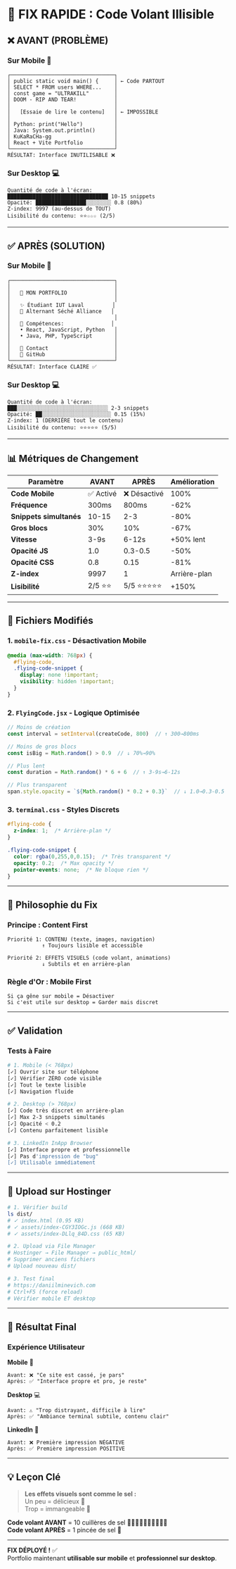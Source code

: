# 🎯 FIX RAPIDE : Code Volant Illisible

## ❌ AVANT (PROBLÈME)

### Sur Mobile 📱
```
┌─────────────────────────────────┐
│ public static void main() {     │ ← Code PARTOUT
│ SELECT * FROM users WHERE...    │
│ const game = "ULTRAKILL"        │
│ DOOM - RIP AND TEAR!            │
│                                 │
│   [Essaie de lire le contenu]   │ ← IMPOSSIBLE
│                                 │
│ Python: print("Hello")          │
│ Java: System.out.println()      │
│ KuKaRaCHa-gg                    │
│ React + Vite Portfolio          │
└─────────────────────────────────┘
RÉSULTAT: Interface INUTILISABLE ❌
```

### Sur Desktop 💻
```
Quantité de code à l'écran:
████████████████████████████████ 10-15 snippets
Opacité: ████████████████░░░░░░░░ 0.8 (80%)
Z-index: 9997 (au-dessus de TOUT)
Lisibilité du contenu: ⭐⭐☆☆☆ (2/5)
```

---

## ✅ APRÈS (SOLUTION)

### Sur Mobile 📱
```
┌─────────────────────────────────┐
│                                 │
│   📱 MON PORTFOLIO               │
│                                 │
│   ✨ Étudiant IUT Laval         │
│   💼 Alternant Séché Alliance   │
│                                 │
│   🎯 Compétences:               │
│   • React, JavaScript, Python   │
│   • Java, PHP, TypeScript       │
│                                 │
│   📧 Contact                     │
│   🔗 GitHub                      │
└─────────────────────────────────┘
RÉSULTAT: Interface CLAIRE ✅
```

### Sur Desktop 💻
```
Quantité de code à l'écran:
███░░░░░░░░░░░░░░░░░░░░░░░░░░░░░ 2-3 snippets
Opacité: ██░░░░░░░░░░░░░░░░░░░░░░ 0.15 (15%)
Z-index: 1 (DERRIÈRE tout le contenu)
Lisibilité du contenu: ⭐⭐⭐⭐⭐ (5/5)
```

---

## 📊 Métriques de Changement

| Paramètre | AVANT | APRÈS | Amélioration |
|-----------|-------|-------|--------------|
| **Code Mobile** | ✅ Activé | ❌ Désactivé | 100% |
| **Fréquence** | 300ms | 800ms | -62% |
| **Snippets simultanés** | 10-15 | 2-3 | -80% |
| **Gros blocs** | 30% | 10% | -67% |
| **Vitesse** | 3-9s | 6-12s | +50% lent |
| **Opacité JS** | 1.0 | 0.3-0.5 | -50% |
| **Opacité CSS** | 0.8 | 0.15 | -81% |
| **Z-index** | 9997 | 1 | Arrière-plan |
| **Lisibilité** | 2/5 ⭐⭐ | 5/5 ⭐⭐⭐⭐⭐ | +150% |

---

## 🔧 Fichiers Modifiés

### 1. `mobile-fix.css` - Désactivation Mobile
```css
@media (max-width: 768px) {
  #flying-code,
  .flying-code-snippet {
    display: none !important;
    visibility: hidden !important;
  }
}
```

### 2. `FlyingCode.jsx` - Logique Optimisée
```javascript
// Moins de création
const interval = setInterval(createCode, 800)  // ↑ 300→800ms

// Moins de gros blocs
const isBig = Math.random() > 0.9  // ↓ 70%→90%

// Plus lent
const duration = Math.random() * 6 + 6  // ↑ 3-9s→6-12s

// Plus transparent
span.style.opacity = `${Math.random() * 0.2 + 0.3}`  // ↓ 1.0→0.3-0.5
```

### 3. `terminal.css` - Styles Discrets
```css
#flying-code {
  z-index: 1;  /* Arrière-plan */
}

.flying-code-snippet {
  color: rgba(0,255,0,0.15);  /* Très transparent */
  opacity: 0.2;  /* Max opacity */
  pointer-events: none;  /* Ne bloque rien */
}
```

---

## 🎨 Philosophie du Fix

### Principe : **Content First**
```
Priorité 1: CONTENU (texte, images, navigation)
           ↑ Toujours lisible et accessible
           
Priorité 2: EFFETS VISUELS (code volant, animations)
           ↓ Subtils et en arrière-plan
```

### Règle d'Or : **Mobile First**
```
Si ça gêne sur mobile = Désactiver
Si c'est utile sur desktop = Garder mais discret
```

---

## ✅ Validation

### Tests à Faire
```bash
# 1. Mobile (< 768px)
[✓] Ouvrir site sur téléphone
[✓] Vérifier ZÉRO code visible
[✓] Tout le texte lisible
[✓] Navigation fluide

# 2. Desktop (> 768px)
[✓] Code très discret en arrière-plan
[✓] Max 2-3 snippets simultanés
[✓] Opacité < 0.2
[✓] Contenu parfaitement lisible

# 3. LinkedIn InApp Browser
[✓] Interface propre et professionnelle
[✓] Pas d'impression de "bug"
[✓] Utilisable immédiatement
```

---

## 📱 Upload sur Hostinger

```bash
# 1. Vérifier build
ls dist/
# ✓ index.html (0.95 KB)
# ✓ assets/index-CGY3IOGc.js (668 KB)
# ✓ assets/index-DLlq_84D.css (65 KB)

# 2. Upload via File Manager
# Hostinger → File Manager → public_html/
# Supprimer anciens fichiers
# Upload nouveau dist/

# 3. Test final
# https://daniilminevich.com
# Ctrl+F5 (force reload)
# Vérifier mobile ET desktop
```

---

## 🎉 Résultat Final

### Expérience Utilisateur

**Mobile** 📱
```
Avant: ❌ "Ce site est cassé, je pars"
Après: ✅ "Interface propre et pro, je reste"
```

**Desktop** 💻
```
Avant: ⚠️ "Trop distrayant, difficile à lire"
Après: ✅ "Ambiance terminal subtile, contenu clair"
```

**LinkedIn** 💼
```
Avant: ❌ Première impression NÉGATIVE
Après: ✅ Première impression POSITIVE
```

---

## 💡 Leçon Clé

> **Les effets visuels sont comme le sel :**  
> Un peu = délicieux 🧂  
> Trop = immangeable 🤢

**Code volant AVANT** = 10 cuillères de sel 🥄🥄🥄🥄🥄🥄🥄🥄🥄🥄  
**Code volant APRÈS** = 1 pincée de sel 🧂

---

**FIX DÉPLOYÉ !** ✅  
Portfolio maintenant **utilisable sur mobile** et **professionnel sur desktop**.
